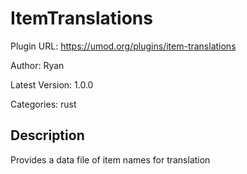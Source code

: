# ItemTranslations

Plugin URL: https://umod.org/plugins/item-translations

Author: Ryan

Latest Version: 1.0.0

Categories: rust

## Description

Provides a data file of item names for translation
